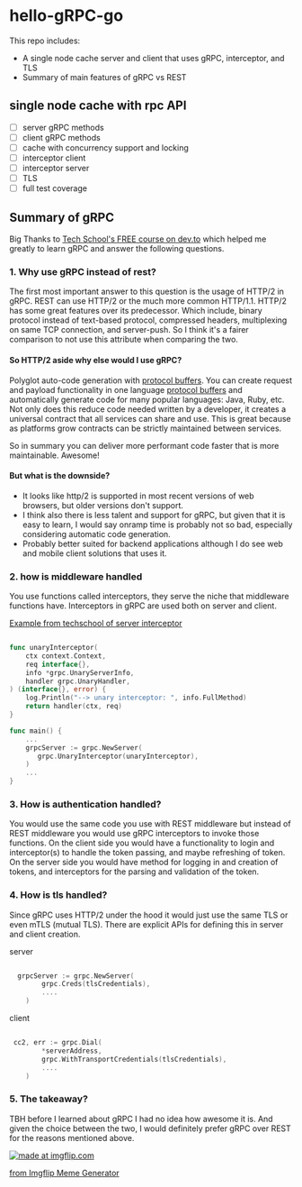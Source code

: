 # hello-gRPC-go

This repo includes:

* A single node cache server and client that uses gRPC, interceptor, and TLS
* Summary of main features of gRPC vs REST


## single node cache with rpc API

* [ ] server gRPC methods
* [ ] client gRPC methods
* [ ] cache with concurrency support and locking
* [ ] interceptor client
* [ ] interceptor server
* [ ] TLS
* [ ] full test coverage

## Summary of gRPC

Big Thanks to [Tech School's FREE course on dev.to](https://dev.to/techschoolguru/series/7311) which helped me greatly to learn gRPC and answer the following questions.

### 1. Why use gRPC instead of rest?

The first most important answer to this question is the usage of HTTP/2 in gRPC. REST can use HTTP/2 or the much more common HTTP/1.1. HTTP/2 has some great features over its predecessor. Which include, binary protocol instead of text-based protocol, compressed headers, multiplexing on same TCP connection, and server-push. So I think it's a fairer comparison to not use this attribute when comparing the two.

#### So HTTP/2 aside why else would I use gRPC?

Polyglot auto-code generation with [protocol buffers](https://developers.google.com/protocol-buffers/docs/overview). You can create request and payload functionality in one language [protocol buffers](https://developers.google.com/protocol-buffers/docs/overview) and automatically generate code for many popular languages: Java, Ruby, etc. Not only does this reduce code needed written by a developer, it creates a universal contract that all services can share and use. This is great because as platforms grow contracts can be strictly maintained between services.

So in summary you can deliver more performant code faster that is more maintainable. Awesome!

#### But what is the downside?

* It looks like http/2 is supported in most recent versions of web browsers, but older versions don't support.
* I think also there is less talent and support for gRPC, but given that it is easy to learn, I would say onramp time is probably not so bad, especially considering automatic code generation.
* Probably better suited for backend applications although I do see web and mobile client solutions that uses it.

### 2. how is middleware handled

You use functions called interceptors, they serve the niche that middleware functions have. Interceptors in gRPC are used both on server and client.

[Example from techschool of server interceptor](https://dev.to/techschoolguru/use-grpc-interceptor-for-authorization-with-jwt-1c5h)

````go

func unaryInterceptor(
    ctx context.Context,
    req interface{},
    info *grpc.UnaryServerInfo,
    handler grpc.UnaryHandler,
) (interface{}, error) {
    log.Println("--> unary interceptor: ", info.FullMethod)
    return handler(ctx, req)
}

func main() {
    ...
    grpcServer := grpc.NewServer(
       grpc.UnaryInterceptor(unaryInterceptor),
    )
    ...
}

````

### 3. How is authentication handled?

You would use the same code you use with REST middleware but instead of REST middleware you would use gRPC interceptors to invoke those functions. On the client side you would have a functionality to login and interceptor(s) to handle the token passing, and maybe refreshing of token. On the server side you would have method for logging in and creation of tokens, and interceptors for the parsing and validation of the token.

### 4. How is tls handled?

Since gRPC uses HTTP/2 under the hood it would just use the same TLS or even mTLS (mutual TLS). There are explicit APIs for defining this in server and client creation.

server

````go

  grpcServer := grpc.NewServer(
        grpc.Creds(tlsCredentials),
        ....
    )

````

client

````go

 cc2, err := grpc.Dial(
        *serverAddress,
        grpc.WithTransportCredentials(tlsCredentials),
        ....
    )

````

### 5. The takeaway?

TBH before I learned about gRPC I had no idea how awesome it is. And given the choice between the two, I would definitely prefer gRPC over REST for the reasons mentioned above.

<a href="https://imgflip.com/i/4s97f5"><img src="https://i.imgflip.com/4s97f5.jpg" title="made at imgflip.com"/></a><div><a href="https://imgflip.com/memegenerator">from Imgflip Meme Generator</a></div>

